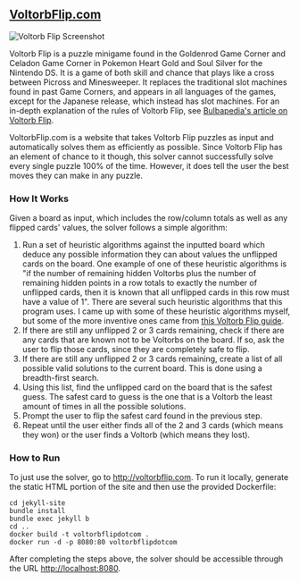 ## [VoltorbFlip.com](http://voltorbflip.com)

![Voltorb Flip Screenshot](https://cloud.githubusercontent.com/assets/1281326/21961444/b72a3f76-dabe-11e6-8cdc-91fac816452c.png)

Voltorb Flip is a puzzle minigame found in the Goldenrod Game Corner and Celadon Game Corner in Pokemon Heart Gold and Soul Silver for the Nintendo DS. It is a game of both skill and chance that plays like a cross between Picross and Minesweeper. It replaces the traditional slot machines found in past Game Corners, and appears in all languages of the games, except for the Japanese release, which instead has slot machines. For an in-depth explanation of the rules of Voltorb Flip, see [Bulbapedia's article on Voltorb Flip](http://bulbapedia.bulbagarden.net/wiki/Voltorb_Flip).

VoltorbFlip.com is a website that takes Voltorb Flip puzzles as input and automatically solves them as efficiently as possible. Since Voltorb Flip has an element of chance to it though, this solver cannot successfully solve every single puzzle 100% of the time. However, it does tell the user the best moves they can make in any puzzle.

### How It Works

Given a board as input, which includes the row/column totals as well as any flipped cards' values, the solver follows a simple algorithm:

1. Run a set of heuristic algorithms against the inputted board which deduce any possible information they can about values the unflipped cards on the board. One example of one of these heuristic algorithms is "if the number of remaining hidden Voltorbs plus the number of remaining hidden points in a row totals to exactly the number of unflipped cards, then it is known that all unflipped cards in this row must have a value of 1". There are several such heuristic algorithms that this program uses. I came up with some of these heuristic algorithms myself, but some of the more inventive ones came from [this Voltorb Flip guide](http://www.dragonflycave.com/johto/voltorb-flip).
2. If there are still any unflipped 2 or 3 cards remaining, check if there are any cards that are known not to be Voltorbs on the board. If so, ask the user to flip those cards, since they are completely safe to flip.
3. If there are still any unflipped 2 or 3 cards remaining, create a list of all possible valid solutions to the current board. This is done using a breadth-first search.
4. Using this list, find the unflipped card on the board that is the safest guess. The safest card to guess is the one that is a Voltorb the least amount of times in all the possible solutions.
5. Prompt the user to flip the safest card found in the previous step.
6. Repeat until the user either finds all of the 2 and 3 cards (which means they won) or the user finds a Voltorb (which means they lost).

### How to Run

To just use the solver, go to http://voltorbflip.com. To run it locally, generate the static HTML portion of the site and then use the provided Dockerfile:

```
cd jekyll-site
bundle install
bundle exec jekyll b
cd ..
docker build -t voltorbflipdotcom .
docker run -d -p 8080:80 voltorbflipdotcom
```

After completing the steps above, the solver should be accessible through the URL [http://localhost:8080](http://localhost:8080).
